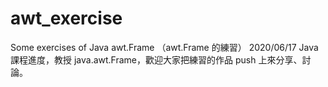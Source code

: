 # awt_exercise
Some exercises of Java awt.Frame  （awt.Frame 的練習）
2020/06/17 Java 課程進度，教授 java.awt.Frame，歡迎大家把練習的作品 push 上來分享、討論。 

